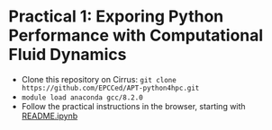 # Practical 1: Exporing Python Performance with Computational Fluid Dynamics

- Clone this repository on Cirrus: `git clone https://github.com/EPCCed/APT-python4hpc.git`
- `module load anaconda gcc/8.2.0`
- Follow the practical instructions in the browser, starting with [README.ipynb](README.ipynb)
